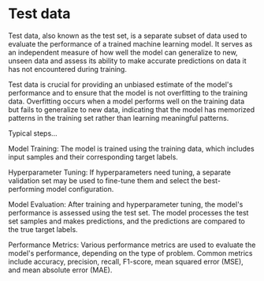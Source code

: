 # Test data

Test data, also known as the test set, is a separate subset of data used to evaluate the performance of a trained machine learning model. It serves as an independent measure of how well the model can generalize to new, unseen data and assess its ability to make accurate predictions on data it has not encountered during training.

Test data is crucial for providing an unbiased estimate of the model's performance and to ensure that the model is not overfitting to the training data. Overfitting occurs when a model performs well on the training data but fails to generalize to new data, indicating that the model has memorized patterns in the training set rather than learning meaningful patterns.

Typical steps…

Model Training: The model is trained using the training data, which includes input samples and their corresponding target labels.

Hyperparameter Tuning: If hyperparameters need tuning, a separate validation set may be used to fine-tune them and select the best-performing model configuration.

Model Evaluation: After training and hyperparameter tuning, the model's performance is assessed using the test set. The model processes the test set samples and makes predictions, and the predictions are compared to the true target labels.

Performance Metrics: Various performance metrics are used to evaluate the model's performance, depending on the type of problem. Common metrics include accuracy, precision, recall, F1-score, mean squared error (MSE), and mean absolute error (MAE).
